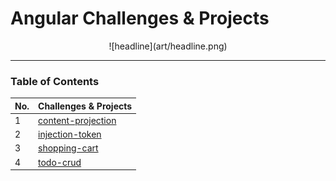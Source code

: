 # Angular Challenges & Projects

<p align="center">
  ![headline](art/headline.png)
</p>

---

### Table of Contents

| No. | Challenges & Projects |
|---- | ---------
|1 | [content-projection](#)|
|2 | [injection-token](#)|
|3 | [shopping-cart](#)|
|4 | [todo-crud](#)|

